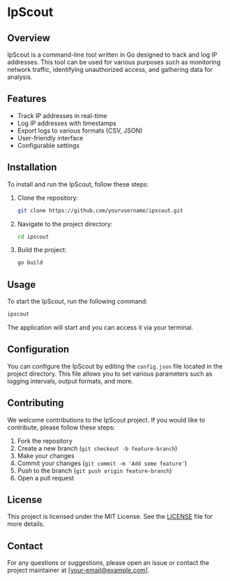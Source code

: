 # IpScout

## Overview
IpScout is a command-line tool written in Go designed to track and log IP addresses. This tool can be used for various purposes such as monitoring network traffic, identifying unauthorized access, and gathering data for analysis.

## Features
- Track IP addresses in real-time
- Log IP addresses with timestamps
- Export logs to various formats (CSV, JSON)
- User-friendly interface
- Configurable settings

## Installation
To install and run the IpScout, follow these steps:

1. Clone the repository:
    ```bash
    git clone https://github.com/yourusername/ipscout.git
    ```
2. Navigate to the project directory:
    ```bash
    cd ipscout
    ```
3. Build the project:
    ```bash
    go build
    ```

## Usage
To start the IpScout, run the following command:
```bash
ipscout
```
The application will start and you can access it via your terminal.

## Configuration
You can configure the IpScout by editing the `config.json` file located in the project directory. This file allows you to set various parameters such as logging intervals, output formats, and more.

## Contributing
We welcome contributions to the IpScout project. If you would like to contribute, please follow these steps:

1. Fork the repository
2. Create a new branch (`git checkout -b feature-branch`)
3. Make your changes
4. Commit your changes (`git commit -m 'Add some feature'`)
5. Push to the branch (`git push origin feature-branch`)
6. Open a pull request

## License
This project is licensed under the MIT License. See the [LICENSE](LICENSE) file for more details.

## Contact
For any questions or suggestions, please open an issue or contact the project maintainer at [your-email@example.com].
